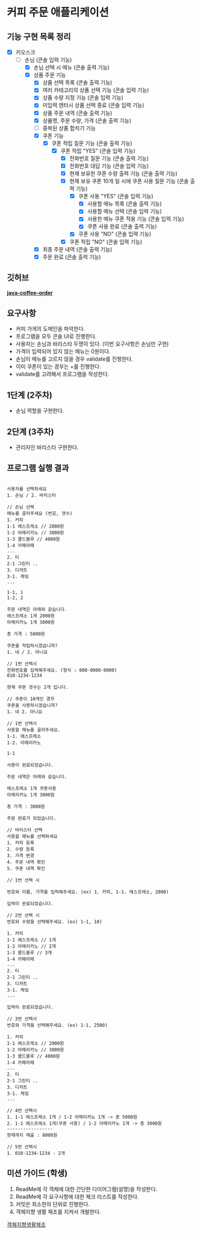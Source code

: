 # 커피 주문 애플리케이션

## 기능 구현 목록 정리

- [x] 키오스크
  - [ ] 손님 (콘솔 입력 기능)
    - [x] 손님 선택 시 메뉴 (콘솔 출력 기능)
    - [x] 상품 주문 기능
      - [x] 상품 선택 목록 (콘솔 출력 기능)
      - [x] 여러 카테고리의 상품 선택 기능 (콘솔 입력 기능)
      - [x] 상품 수량 지정 기능 (콘솔 입력 기능)
      - [x] 미입력 엔터시 상품 선택 종료 (콘솔 입력 기능)
      - [x] 상품 주문 내역 (콘솔 출력 기능)
      - [x] 상품명, 주문 수량, 가격 (콘솔 출력 기능)
      - [ ] 중복된 상품 합치기 기능
      - [x] 쿠폰 기능
        - [x] 쿠폰 적립 질문 기능 (콘솔 출력 기능)
          - [x] 쿠폰 적립 "YES" (콘솔 입력 기능)
            - [x] 전화번호 질문 기능 (콘솔 출력 기능)
            - [x] 전화번호 대답 기능 (콘솔 입력 기능)
            - [x] 현재 보유한 쿠폰 수량 출력 기능 (콘솔 출력 기능)
            - [x] 현재 보유 쿠폰 10개 일 시에 쿠폰 사용 질문 기능 (콘솔 출력 기능)
              - [x] 쿠폰 사용 "YES" (콘솔 입력 기능)
                - [x] 사용할 메뉴 목록 (콘솔 출력 기능)
                - [x] 사용할 메뉴 선택 (콘솔 입력 기능)
                - [x] 사용한 메뉴 쿠폰 적용 기능 (콘솔 입력 기능)
                - [x] 쿠폰 사용 완료 (콘솔 출력 기능)
              - [x] 쿠폰 사용 "NO" (콘솔 입력 기능)
            - [x] 쿠폰 적립 "NO" (콘솔 입력 기능)
      - [x] 최종 주문 내역 (콘솔 출력 기능)
      - [x] 주문 완료 (콘솔 출력 기능)

## 깃허브
**[java-coffee-order](https://github.com/programmers-lecture/java-coffee-order)**

## 요구사항

- 커피 가게의 도메인을 파악한다.
- 프로그램을 모두 콘솔 UI로 진행한다.
- 사용자는 손님과 바리스타 두명이 있다. (이번 요구사항은 손님만 구현)
- 가격이 입력되어 있지 않는 메뉴는 0원이다.
- 손님이 메뉴를 고르지 않을 경우 validate를 진행한다.
- 이미 쿠폰이 있는 경우는 +를 진행한다.
- validate를 고려해서 프로그램을 작성한다.

## 1단계 (2주차)
- 손님 역할을 구현한다.

## 2단계 (3주차)
- 관리자인 바리스타 구현한다.

## 프로그램 실행 결과

```

사용자를 선택하세요
1. 손님 / 2. 바리스타

// 손님 선택
메뉴를 골라주세요 (번호, 갯수)
1. 커피
1-1 에스프레소 // 2000원
1-2 아메리카노 // 3000원
1-3 콜드블루 // 4000원
1-4 카페라떼
...
2. 티
2-1 그린티 ..
3. 디저트
3-1. 케잌
...

1-1, 1
1-2, 2

주문 내역은 아래와 같습니다.
에스프레소 1개 2000원
아메리카노 1개 3000원

총 가격 : 5000원

쿠폰을 적립하시겠습니까?
1. 네 / 2. 아니요

// 1번 선택시
전화번호를 입력해주세요. (형식 : 000-0000-0000)
010-1234-1234

현재 쿠폰 갯수는 2개 입니다.

// 쿠폰이 10개인 경우
쿠폰을 사용하시겠습니까?
1. 네 2. 아니요

// 1번 선택시
사용할 메뉴를 골라주세요.
1-1. 에스프레소
1-2. 아메리카노

1-1

사용이 완료되었습니다.

주문 내역은 아래와 같습니다.

에스프레소 1개 쿠폰사용
아메리카노 1개 3000원

총 가격 : 3000원

주문 완료가 되었습니다.

// 바리스타 선택
사용할 메뉴를 선택하세요
1. 커피 등록
2. 수량 등록
3. 가격 변경
4. 주문 내역 확인
5. 쿠폰 내역 확인

// 1번 선택 시

번호와 이름, 가격을 입력해주세요. (ex) 1. 커피, 1-1. 에스프레소, 2000)

입력이 완료되었습니다.

// 2번 선택 시
번호와 수량을 선택해주세요. (ex) 1-1, 10)

1. 커피
1-1 에스프레소 // 1개
1-2 아메리카노 // 2개
1-3 콜드블루 // 3개
1-4 카페라떼
...
2. 티
2-1 그린티 ..
3. 디저트
3-1. 케잌
...

입력이 완료되었습니다.

// 3번 선택시
번호와 가격을 선택해주세요. (ex) 1-1, 2500)

1. 커피
1-1 에스프레소 // 2000원
1-2 아메리카노 // 3000원
1-3 콜드블루 // 4000원
1-4 카페라떼
...
2. 티
2-1 그린티 ..
3. 디저트
3-1. 케잌
...

// 4번 선택시
1. 1-1 에스프레소 1개 / 1-2 아메리카노 1개 -> 총 5000원
2. 1-1 에스프레소 1개(쿠폰 사용) / 1-2 아메리카노 1개 -> 총 3000원
-----------------
현재까지 매출 : 8000원

// 5번 선택시
1. 010-1234-1234 - 2개
```

## 미션 가이드 (학생)

1. ReadMe에 각 객체에 대한 간단한 다이어그램(설명)을 작성한다.
2. ReadMe에 각 요구사항에 대한 체크 리스트를 작성한다.
3. 커밋은 최소한의 단위로 진행한다.
4. 객체지향 생활 체조를 지켜서 개발한다.

[객체지향생활체조](https://developerfarm.wordpress.com/2012/02/03/object_calisthenics_summary/)